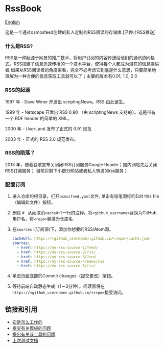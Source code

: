 # RssBook

[English](./README_en.md)

这是一个通过osmosfeed创建的私人定制的RSS阅读的存储库.[已停止RSS推送]

### 什么是RSS?

RSS是一种起源于网景的推广技术，将用户订阅的内容传送给他们的通讯协同格式。RSS搭建了信息迅速传播的一个技术平台，使得每个人都成为潜在的信息提供者;如果从RSS阅读者的角度来看，完全不必考虑它到底是什么意思，只要简单地理解为一种方便的信息获取工具就可以了；主要的版本有0.91, 1.0, 2.0

### RSS的起源

1997 年 - Dave Winer 开发出 scriptingNews。RSS 由此诞生。

1999 年 - Netscape 开发出 RSS 0.90 （由 scriptingNews 支持的）。这是带有一个 RDF header 的简单的 XML。

2000 年 - UserLand 发布了正式的 0.91 规范

2003 年 - 正式的 RSS 2.0 规范发布。

### RSS的陨落？

2013 年，随着谷歌宣布关闭闭RSS订阅服务Google Reader；国内网站先后关闭RSS订阅服务；
目前只剩下小部分网站或者私人转发的rss服务；

### 配置订阅

1. 进入仓库的根目录，打开`osmosfeed.yaml`文件, 单击有铅笔图标的Edit this file（编辑此文件）按钮。
2. 删除 `# ` 从而取消`cacheUrl`一行的注释。将`<github_username>`替换为GitHub用户名，将`<repo>`替换为仓库名.
3. 在`sources:`(订阅源)下，添加你想要的RSS/Atom源。

   ```yaml
   cacheUrl: https://<github_username>.github.io/<repo>/cache.json
   sources:
     - href: https://my-rss-source-1/feed/
     - href: https://my-rss-source-2/rss/
     - href: https://my-rss-source-3/feed
     - href: https://my-rss-source-4/news/rss
     - href: https://my-rss-source-5/rss/
   ```

4. 单击页面底部的Commit changes（提交更改）按钮。
5. 等待前端自动静态生成（1－3分钟）。阅读器将在`https://<github_username>.github.io/<repo>`接受访问。

## 链接和引用

- [它是怎么工作的](https://github.com/osmoscraft/osmosfeed#osmosfeed)
- [提交有关模板的问题](https://github.com/osmoscraft/osmosfeed-template)
- [提出有关该工具的问题](https://github.com/osmoscraft/osmosfeed)
- [上次测试文档](https://github.com/osmoscraft/osmosfeed)
